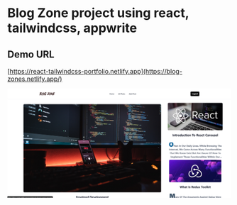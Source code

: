 # Blog Zone project using react, tailwindcss, appwrite


## Demo URL

[https://react-tailwindcss-portfolio.netlify.app](https://blog-zones.netlify.app/)


![Blog zone ](https://github.com/Yogeshp21/Blog-Zone/blob/main/src/Images/Project%20Snap.png?raw=true)


